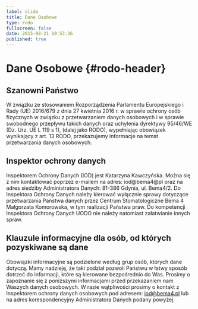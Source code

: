 ```yaml
---
label: slide
title: Dane Osobowe
type: rodo
fullscreen: false
date: 2015-08-21 19:53:26
published: true
---
```


# Dane Osobowe {#rodo-header}

## Szanowni Państwo

W związku ze stosowaniem Rozporządzenia Parlamentu Europejskiego i Rady (UE) 2016/679 z dnia 27 kwietnia 2016 r. w sprawie ochrony osób fizycznych w związku z przetwarzaniem danych osobowych i w sprawie swobodnego przepływu takich danych oraz uchylenia dyrektywy 95/46/WE (Dz. Urz. UE L 119 s 1), (dalej jako RODO), wypełniając obowiązek wynikający z art. 13 RODO, przekazujemy informacje na temat przetwarzania danych osobowych.

## Inspektor ochrony danych

Inspektorem Ochrony Danych (IOD) jest Katarzyna Kawczyńska. Można się z nim kontaktować poprzez e-mailem na adres: iod@bema4@pl oraz na adres siedziby Administratora Danych: 81-386 Gdynia, ul. Bema4/2.
Do Inspektora Ochrony Danych należy kierować wyłącznie sprawy dotyczące przetwarzania Państwa danych przez Centrum Stomatologiczne Bema 4 Małgorzata Komorowska, w tym realizacji Państwa praw. Do kompetencji Inspektora Ochrony Danych UODO nie należy natomiast załatwianie innych spraw.

## Klauzule informacyjne dla osób, od których pozyskiwane są dane

Obowiązki informacyjne są podzielone według grup osób, których dane dotyczą. Mamy nadzieję, że taki podział pozwoli Państwu w łatwy sposób dotrzeć do informacji, które są kierowane bezpośrednio do Was. Prosimy o zapoznanie się z poniższymi informacjami przed przekazaniem nam Waszych danych osobowych. W razie wątpliwości prosimy o kontakt z Inspektorem ochrony danych osobowych pod adresem: iod@bema4.pl lub na adres korespondencyjny Administratora Danych podany powyżej.
